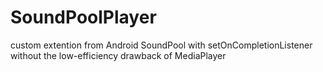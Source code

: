 # SoundPoolPlayer
custom extention from Android SoundPool with setOnCompletionListener without the low-efficiency drawback of MediaPlayer
